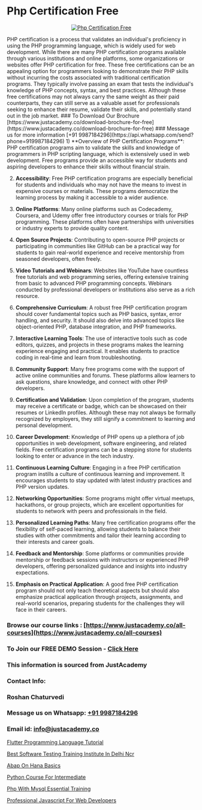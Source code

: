 # Php Certification Free

<p align="center">
  <a href="https://justacademy.co/course-detail/php-training">
    <img src="https://justacademy.co/storage2/course_image/1676637155_course_image.webp" alt="Php Certification Free">
  </a>
</p>
PHP certification is a process that validates an individual's proficiency in using the PHP programming language, which is widely used for web development. While there are many PHP certification programs available through various institutions and online platforms, some organizations or websites offer PHP certification for free. These free certifications can be an appealing option for programmers looking to demonstrate their PHP skills without incurring the costs associated with traditional certification programs. They typically involve passing an exam that tests the individual's knowledge of PHP concepts, syntax, and best practices. Although these free certifications may not always carry the same weight as their paid counterparts, they can still serve as a valuable asset for professionals seeking to enhance their resume, validate their skills, and potentially stand out in the job market.
### To Download Our Brochure [https://www.justacademy.co/download-brochure-for-free](https://www.justacademy.co/download-brochure-for-free)
### Message us for more information [+91 9987184296](https://api.whatsapp.com/send?phone=919987184296)
1) **Overview of PHP Certification Programs**: PHP certification programs aim to validate the skills and knowledge of programmers in PHP scripting language, which is extensively used in web development. Free programs provide an accessible way for students and aspiring developers to enhance their skills without financial strain.

2) **Accessibility**: Free PHP certification programs are especially beneficial for students and individuals who may not have the means to invest in expensive courses or materials. These programs democratize the learning process by making it accessible to a wider audience.

3) **Online Platforms**: Many online platforms such as Codecademy, Coursera, and Udemy offer free introductory courses or trials for PHP programming. These platforms often have partnerships with universities or industry experts to provide quality content.

4) **Open Source Projects**: Contributing to open-source PHP projects or participating in communities like GitHub can be a practical way for students to gain real-world experience and receive mentorship from seasoned developers, often freely.

5) **Video Tutorials and Webinars**: Websites like YouTube have countless free tutorials and web programming series, offering extensive training from basic to advanced PHP programming concepts. Webinars conducted by professional developers or institutions also serve as a rich resource.

6) **Comprehensive Curriculum**: A robust free PHP certification program should cover fundamental topics such as PHP basics, syntax, error handling, and security. It should also delve into advanced topics like object-oriented PHP, database integration, and PHP frameworks.

7) **Interactive Learning Tools**: The use of interactive tools such as code editors, quizzes, and projects in these programs makes the learning experience engaging and practical. It enables students to practice coding in real-time and learn from troubleshooting.

8) **Community Support**: Many free programs come with the support of active online communities and forums. These platforms allow learners to ask questions, share knowledge, and connect with other PHP developers.

9) **Certification and Validation**: Upon completion of the program, students may receive a certificate or badge, which can be showcased on their resumes or LinkedIn profiles. Although these may not always be formally recognized by employers, they still signify a commitment to learning and personal development.

10) **Career Development**: Knowledge of PHP opens up a plethora of job opportunities in web development, software engineering, and related fields. Free certification programs can be a stepping stone for students looking to enter or advance in the tech industry.

11) **Continuous Learning Culture**: Engaging in a free PHP certification program instills a culture of continuous learning and improvement. It encourages students to stay updated with latest industry practices and PHP version updates.

12) **Networking Opportunities**: Some programs might offer virtual meetups, hackathons, or group projects, which are excellent opportunities for students to network with peers and professionals in the field.

13) **Personalized Learning Paths**: Many free certification programs offer the flexibility of self-paced learning, allowing students to balance their studies with other commitments and tailor their learning according to their interests and career goals.

14) **Feedback and Mentorship**: Some platforms or communities provide mentorship or feedback sessions with instructors or experienced PHP developers, offering personalized guidance and insights into industry expectations.

15) **Emphasis on Practical Application**: A good free PHP certification program should not only teach theoretical aspects but should also emphasize practical application through projects, assignments, and real-world scenarios, preparing students for the challenges they will face in their careers.

### Browse our course links : [https://www.justacademy.co/all-courses](https://www.justacademy.co/all-courses) 
### To Join our FREE DEMO Session - [Click Here](https://www.justacademy.co/register-for-course-demo)


### This information is sourced from JustAcademy
### Contact Info:
### Roshan Chaturvedi
### Message us on Whatsapp: [+91 9987184296](https://api.whatsapp.com/send?phone=919987184296)
### Email id: [info@justacademy.co](mailto:info@justacademy.co)
                
[Flutter Programming Language Tutorial](https://www.linkedin.com/pulse/flutter-programming-language-tutorial-justacademy-delhi-4xgyc/)

[Best Software Testing Training Institute In Delhi Ncr](https://www.linkedin.com/pulse/best-software-testing-training-institute-delhi-9tqhc?trackingId=4xUimUZweCm7TnQzvtT6vg%3D%3D&lipi=urn%3Ali%3Apage%3Ad_flagship3_company_admin%3BV3sjVNqrQV6LT8YmMJxhFA%3D%3D)

[Abap On Hana Basics](https://medium.com/@roneet705/abap-on-hana-basics-bf00685b5603)

[Python Course For Intermediate](https://medium.com/@negishivu99/python-course-for-intermediate-06f369863dd3)

[Php With Mysql Essential Training](https://justacademyin.github.io/justacademy/php-with-mysql-essential-training)

[Professional Javascript For Web Developers](https://justacademyin.github.io/justacademy/professional-javascript-for-web-developers)

